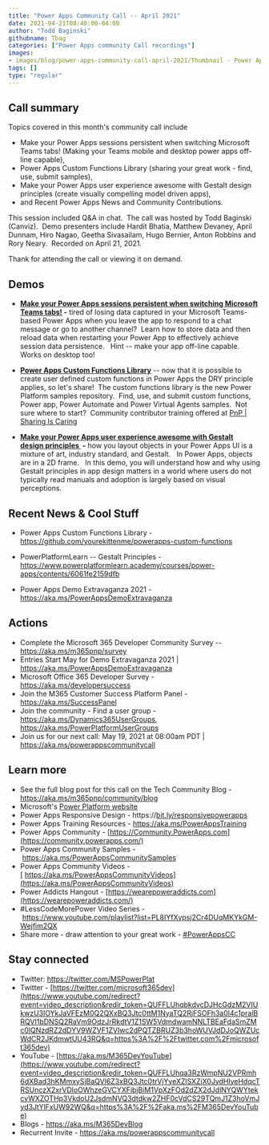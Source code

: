 ```yaml
---
title: "Power Apps Community Call -- April 2021"
date: 2021-04-21T08:40:00-04:00
author: "Todd Baginski"
githubname: Tbag
categories: ["Power Apps community Call recordings"]
images:
- images/blog/power-apps-community-call-april-2021/Thumbnail - Power Apps Community Call - April 2021.png
tags: []
type: "regular"
---
```


## Call summary

Topics covered in this month's community call include

- Make your Power
Apps sessions persistent when switching Microsoft Teams tabs! (Making
your Teams mobile and desktop power apps off-line capable), 
- Power Apps
Custom Functions Library (sharing your great work - find, use, submit
samples), 
- Make your Power Apps user experience awesome with Gestalt
design principles (create visually compelling model driven apps), 
- and
Recent Power Apps News and Community Contributions.  

This session
included Q&A in chat.  The call was hosted by Todd Baginski (Canviz). 
Demo presenters include Hardit Bhatia, Matthew Devaney, April Dunnam,
Hiro Nagao, Geetha Sivasailam, Hugo Bernier, Anton Robbins and Rory
Neary.  Recorded on April 21, 2021. 

Thank for attending the call or
viewing it on demand. 

## Demos

-   **[Make your Power Apps sessions persistent when switching Microsoft
    Teams tabs!](https://youtu.be/BKMNGt0d8Ac?t=305) -** tired of losing
    data captured in your Microsoft Teams-based Power Apps when you
    leave the app to respond to a chat message or go to another
    channel?  Learn how to store data and then reload data when
    restarting your Power App to effectively achieve session data
    persistence.   Hint -- make your app off-line capable.  Works on
    desktop too! 

-   [**Power Apps Custom Functions
    Library**](https://youtu.be/BKMNGt0d8Ac?t=1558) -- now that it is
    possible to create user defined custom functions in Power Apps the
    DRY principle applies, so let's share!  The custom functions library
    is the new Power Platform samples repository.  Find, use, and submit
    custom functions, Power app, Power Automate and Power Virtual Agents
    samples.  Not sure where to start?  Community contributor training
    offered at [PnP | Sharing Is
    Caring](PnP%20%7C%20Sharing%20Is%20Caring)

-   **[Make your Power Apps user experience awesome with Gestalt
    design principles ](https://youtu.be/BKMNGt0d8Ac?t=2385) -** how you
    layout objects in your Power Apps UI is a mixture of art, industry
    standard, and Gestalt.   In Power Apps, objects are in a 2D frame.
      In this demo, you will understand how and why using Gestalt
    principles in app design matters in a world where users do not
    typically read manuals and adoption is largely based on visual
    perceptions. 

## Recent News & Cool Stuff

-   Power Apps Custom Functions Library
    -<https://github.com/yourekittenme/powerapps-custom-functions>

-   PowerPlatformLearn -- Gestalt Principles
    -<https://www.powerplatformlearn.academy/courses/power-apps/contents/6061fe2159dfb>

-   Power Apps Demo Extravaganza 2021 -
    <https://aka.ms/PowerAppsDemoExtravaganza>


## Actions

-   Complete the Microsoft 365 Developer Community Survey --
    <https://aka.ms/m365pnp/survey>
-   Entries Start May for Demo Extravaganza 2021 |
    <https://aka.ms/PowerAppsDemoExtravaganza>
-   Microsoft Office 365 Developer Survey -
    <https://aka.ms/developersuccess> 
-   Join the M365 Customer Success Platform Panel -
    <https://aka.ms/SuccessPanel>
-   Join the community - Find a user group -
    <https://aka.ms/Dynamics365UserGroups>,
    <https://aka.ms/PowerPlatformUserGroups>
-   Join us for our next call: May 19, 2021 at 08:00am PDT |
    <https://aka.ms/powerappscommunitycall>

## Learn more

-   See the full blog post for this call on the Tech Community Blog -
    <https://aka.ms/m365pnp/community/blog>
-   Microsoft's [Power Platform
    website](https://powerplatform.microsoft.com/)
-   Power Apps Responsive Design
    - https://[bit.ly/responsivepowerapps](https://bit.ly/responsivepowerapps) 
-   Power Apps Training Resources - <https://aka.ms/PowerAppsTraining>
-   Power Apps Community
    - [https://Community.PowerApps.com](https://community.powerapps.com/)
-   Power Apps Community Samples
    - <https://aka.ms/PowerAppsCommunitySamples>
-   Power Apps Community Videos
    -[ https://aka.ms/PowerAppsCommunityVideos](https://aka.ms/PowerAppsCommunityVideos)
-   Power Addicts Hangout
    - [https://wearepoweraddicts.com](https://wearepoweraddicts.com/)
-   #LessCodeMorePower Video Series
    - <https://www.youtube.com/playlist?list=PL8IYfXypsj2Cr4DUqMKYkGM-Wejfim2QX>
-   Share more - draw attention to your great work -
    [#PowerAppsCC](https://twitter.com/hashtag/PowerAppsCC?src=hashtag_click)


## Stay connected

-   Twitter: <https://twitter.com/MSPowerPlat>
-   Twitter
    - [https://twitter.com/microsoft365dev](https://www.youtube.com/redirect?event=video_description&redir_token=QUFFLUhqbkdvcDJHcGdzM2VIUkwzU3lOYkJaVFEzM0Q2QXxBQ3Jtc0ttM1NyaTQ2RjFSOFh3a0l4c1pralBRQVI1bDNSQ2RaVm9OdzJrRkdtV1Z1SW5VdmdwamNNLTBEaFdaSmZMc0lQNzdRZ2dDYV9WZVF1ZVIwc2dPQTZBRUZ3b3hoWUVJdDJoQWZUcWdCR2JKdmwtUU43RQ&q=https%3A%2F%2Ftwitter.com%2Fmicrosoft365dev)​
-   YouTube
    - [https://aka.ms/M365DevYouTube](https://www.youtube.com/redirect?event=video_description&redir_token=QUFFLUhqa3RzWmpNU2VPRmh6dXBad3hKMmxySjBaQVl6Z3xBQ3Jtc0trVjYyeXZlSXZiX0JydHlyeHdqcTRSUnczX2xrVDloOWhzeGVCYXFibjBiM1VpXzFOd2dZX2dJdlNYQWYtekcyWXZOTHp3VkdoU2JsdmNVQ3dtdkw2ZHF0cVdCS29TQmJ1Z3hoVmJyd3JtYlFxUW92WQ&q=https%3A%2F%2Faka.ms%2FM365DevYouTube)​
-   Blogs - <https://aka.ms/M365DevBlog>
-   Recurrent Invite - <https://aka.ms/powerappscommunitycall>
